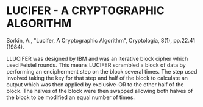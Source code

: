 LUCIFER - A CRYPTOGRAPHIC ALGORITHM 
====================================

Sorkin, A., "Lucifer, A Cryptographic Algorithm", Cryptologia, 8(1), pp.22.41 (1984).

LLUCIFER was designed by IBM and was an iterative block cipher which used Feistel rounds. This means LUCIFER scrambled a block of data
by performing an encipherment step on the block several times. The step used involved taking the key for that step and half of the block to 
calculate an output which was then applied by exclusive-OR to the other half of the block. The halves of the block were then swapped allowing
both halves of the block to be modified an equal number of times. 

